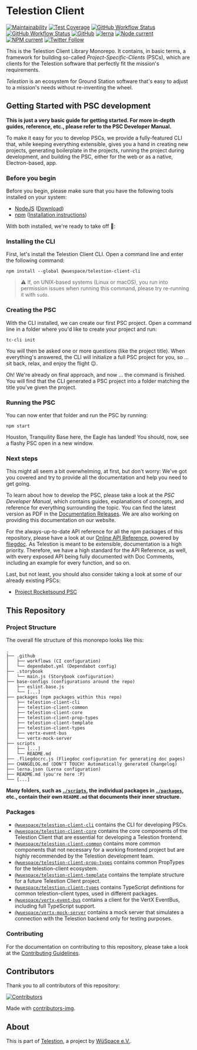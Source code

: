 # Telestion Client

[![Maintainability](https://api.codeclimate.com/v1/badges/5fb6ccd02dd3152ef03f/maintainability)](https://codeclimate.com/github/wuespace/telestion-client/maintainability)
[![Test Coverage](https://api.codeclimate.com/v1/badges/5fb6ccd02dd3152ef03f/test_coverage)](https://codeclimate.com/github/wuespace/telestion-client/test_coverage)
[![GitHub Workflow Status](https://img.shields.io/github/workflow/status/wuespace/telestion-client/Test%20and%20Coverage?label=tests)](https://github.com/wuespace/telestion-client/actions?query=workflow%3A%22Test+and+Coverage%22)
[![GitHub Workflow Status](https://img.shields.io/github/workflow/status/wuespace/telestion-client/CI)](https://github.com/wuespace/telestion-client/actions?query=workflow%3ACI)
[![GitHub](https://img.shields.io/github/license/wuespace/telestion-client)](LICENSE)
[![lerna](https://img.shields.io/badge/maintained%20with-lerna-cc00ff.svg)](https://lerna.js.org/)
[![Node current](https://img.shields.io/badge/node-%3E%3D14-brightgreen)](package.json)
[![NPM current](https://img.shields.io/badge/npm-%3E%3D7-blue)](package.json)
[![Twitter Follow](https://img.shields.io/twitter/follow/wuespace?style=social)](https://twitter.com/wuespace)

This is the Telestion Client Library Monorepo. It contains, in basic terms, a framework for building so-called _Project-Specific-Clients_ (PSCs), which are clients for the Telestion software that perfectly fit the mission's requirements.

_Telestion_ is an ecosystem for Ground Station software that's easy to adjust to a mission's needs without re-inventing the wheel.

## Getting Started with PSC development

**This is just a very basic guide for getting started. For more in-depth guides, reference, etc., please refer to the PSC Developer Manual.**

To make it easy for you to develop PSCs, we provide a fully-featured CLI that, while keeping everything extensible, gives you a hand in creating new projects, generating boilerplate in the projects, running the project during development, and building the PSC, either for the web or as a native, Electron-based, app.

### Before you begin

Before you begin, please make sure that you have the following tools installed on your system:

- [NodeJS](https://nodejs.org/en/) ([Download](https://nodejs.org/en/download/))
- [npm](https://www.npmjs.com/) ([Installation instructions](https://docs.npmjs.com/downloading-and-installing-node-js-and-npm))

With both installed, we're ready to take off 🚀:

### Installing the CLI

First, let's install the Telestion Client CLI. Open a command line and enter the following command:

```shell
npm install --global @wuespace/telestion-client-cli
```

> ⚠ If, on UNIX-based systems (Linux or macOS), you run into permission issues when running this command, please try re-running it with `sudo`.

### Creating the PSC

With the CLI installed, we can create our first PSC project. Open a command line in a folder where you'd like to create your project and run:

```shell
tc-cli init
```

You will then be asked one or more questions (like the project title). When everything's answered, the CLI will initialize a full PSC project for you, so ... sit back, relax, and enjoy the flight 😉.

Oh! We're already on final approach, and now ... the command is finished. You will find that the CLI generated a PSC project into a folder matching the title you've given the project.

### Running the PSC

You can now enter that folder and run the PSC by running:

```shell
npm start
```

Houston, Tranquility Base here, the Eagle has landed! You should, now, see a flashy PSC open in a new window.

### Next steps

This might all seem a bit overwhelming, at first, but don't worry: We've got you covered and try to provide all the documentation and help you need to get going.

To learn about how to develop the PSC, please take a look at the _PSC Developer Manual_, which contains guides, explanations of concepts, and reference for everything surrounding the topic. You can find the latest version as PDF in the [Documentation Releases](https://github.com/wuespace/telestion-docs/releases/latest). We are also working on providing this documentation on our website.

For the always-up-to-date API reference for all the npm packages of this repository, please have a look at our [Online API Reference](https://wuespace.github.io/telestion-client/), powered by [fliegdoc](https://github.com/fliegwerk/fliegdoc). As Telestion is meant to be extensible, documentation is a high priority. Therefore, we have a high standard for the API Reference, as well, with every exposed API being fully documented with Doc Comments, including an example for every function, and so on.

Last, but not least, you should also consider taking a look at some of our already existing PSCs:

- [Project Rocketsound PSC](https://github.com/wuespace/telestion-rocketsound-psc)

## This Repository

### Project Structure

The overall file structure of this monorepo looks like this:

```
.
├── .github
│   ├── workflows (CI configuration)
│   └── dependabot.yml (Dependabot config)
├── .storybook
│   └── main.js (Storybook configuration)
├── base-configs (configurations around the repo)
│   ├── eslint.base.js
│   └── [...]
├── packages (npm packages within this repo)
│   ├── telestion-client-cli
│   ├── telestion-client-common
│   ├── telestion-client-core
│   ├── telestion-client-prop-types
│   ├── telestion-client-template
│   ├── telestion-client-types
│   ├── vertx-event-bus
│   └── vertx-mock-server
├── scripts
│   ├── [...]
│   └── README.md
├── .fliegdocrc.js (Fliegdoc configuration for generating doc pages)
├── CHANGELOG.md (DON'T TOUCH! Automatically generated Changelog)
├── lerna.json (Lerna configuration)
├── README.md (you're here :P)
└── [...]
```

**Many folders, such as [`./scripts`](./scripts), the individual packages in [`./packages`](./packages), etc., contain their own `README.md` that documents their inner structure.**

### Packages

- [`@wuespace/telestion-client-cli`](./packages/telestion-client-cli) contains the CLI for developing PSCs.
- [`@wuespace/telestion-client-core`](./packages/telestion-client-core) contains the core components of the Telestion Client that are essential for developing a Telestion frontend.
- [`@wuespace/telestion-client-common`](./packages/telestion-client-common) contains more common components that not necessary for a working frontend project but are highly recommended by the Telestion development team.
- [`@wuespace/telestion-client-prop-types`](./packages/telestion-client-prop-types) contains common PropTypes for the telestion-client ecosystem.
- [`@wuespace/telestion-client-template`](./packages/telestion-client-template) contains the template structure for a future Telestion Client project.
- [`@wuespace/telestion-client-types`](./packages/telestion-client-types) contains TypeScript definitions for common telestion-client types, used in different packages.
- [`@wuespace/vertx-event-bus`](./packages/vertx-event-bus) contains a client for the VertX EventBus, including full TypeScript support.
- [`@wuespace/vertx-mock-server`](./packages/vertx-mock-server) contains a mock server that simulates a connection with the Telestion backend only for testing purposes.

### Contributing

For the documentation on contributing to this repository, please take a look at the [Contributing Guidelines](./CONTRIBUTING.md).

## Contributors

Thank you to all contributors of this repository:

[![Contributors](https://contrib.rocks/image?repo=wuespace/telestion-client)](https://github.com/wuespace/telestion-client/graphs/contributors)

Made with [contributors-img](https://contrib.rocks).

## About

This is part of [Telestion](https://telestion.wuespace.de/), a project by [WüSpace e.V.](https://www.wuespace.de/).
